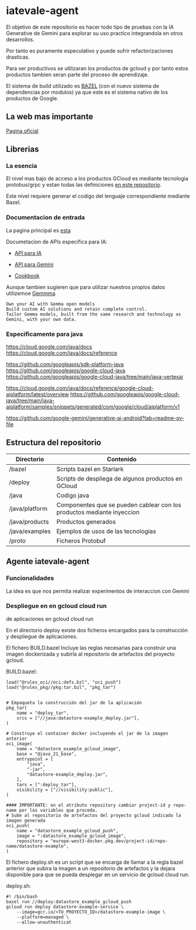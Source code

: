 # iatevale-agent

El objetivo de este repositorio es hacer todo tipo de pruebas con la IA Generative de Gemini
para explorar su uso practico integrandola en otros desarrollos.

Por tanto es puramente especulativo y puede sufrir refactorizaciones drasticas. 

Para ser productivos se utilizaran los productos de gcloud y por tanto estos productos
tambien seran parte del proceso de aprendizaje.

El sistema de build utilizado es [BAZEL](https://bazel.build/) (con el nuevo sistema de dependencias por modulos) ya que este es el sistema nativo de los productos de Google.

## La web mas importante

[Pagina oficial](https://ai.google.dev)

## Librerias

### La esencia
El nivel mas bajo de acceso a los productos GCloud es mediante tecnologia protobus/grpc
y estan todas las definiciones [en este repositorio](https://github.com/googleapis/googleapis).

Este nivel requiere generar el codigo del lenguaje correspondiente mediante Bazel.

### Documentacion de entrada

La pagina principal es [esta](https://cloud.google.com/apis)

Documetacion de APIs especifica para IA:

* [API para IA](https://ai.google.dev/api)

* [API para Gemini](https://ai.google.dev/gemini-api)

* [Cookbook](https://github.com/google-gemini/cookbook)

Aunque tambien sugieren que para utilizar nuestros propios datos utilizemoe [Gemmma](https://ai.google.dev/gemma)
```
Own your AI with Gemma open models
Build custom AI solutions and retain complete control. 
Tailor Gemma models, built from the same research and technology as Gemini, with your own data.
```

### Especificamente para java

https://cloud.google.com/java/docs
https://cloud.google.com/java/docs/reference

https://github.com/googleapis/sdk-platform-java
https://github.com/googleapis/google-cloud-java
https://github.com/googleapis/google-cloud-java/tree/main/java-vertexai

https://cloud.google.com/java/docs/reference/google-cloud-aiplatform/latest/overview
https://github.com/googleapis/google-cloud-java/tree/main/java-aiplatform/samples/snippets/generated/com/google/cloud/aiplatform/v1

https://github.com/google-gemini/generative-ai-android?tab=readme-ov-file


## Estructura del repositorio

| Directorio     | Contenido                 |
|----------------|---------------------------|
| /bazel         | Scripts bazel en Starlark |
| /deploy | Scripts de despliega de algunos productos en GCloud |
| /java          | Codigo java               |
| /java/platform | Componentes que se pueden cablear con los productos mediante inyeccion |
| /java/products | Productos generados |
| /java/examples | Ejemplos de usos de las tecnologias |
| /proto         | Ficheros Protobuf |

## Agente **iatevale-agent**

### Funcionalidades

La idea es que nos permita realizar experimentos de interaccion con Gemini 

### Despliegue en en gcloud cloud run 

de aplicaciones en gcloud cloud run

En el directorio deploy existe dos ficheros encargados para la construcción y despliegue de aplicaciones.

El fichero BUILD.bazel Incluye las reglas necesarias para construir una imagen dockerizada y subirla al repositorio de artefactos del proyecto gcloud.

BUILD.bazel:
```load("@rules_oci//oci:defs.bzl", "oci_image")
load("@rules_oci//oci:defs.bzl", "oci_push")
load("@rules_pkg//pkg:tar.bzl", "pkg_tar")


# Empaqueta la construcción del jar de la aplicación
pkg_tar(
    name = "deploy_tar",
    srcs = ["//java:datastore-example_deploy.jar"],
)

# Construye el container docker incluyendo el jar de la imagen anterior
oci_image(
    name = "datastore_example_gcloud_image",
    base = "@java_21_base",
    entrypoint = [
        "java",
        "-jar",
        "datastore-example_deploy.jar",
    ],
    tars = [":deploy_tar"],
    visibility = ["//visibility:public"],
)

#### IMPORTANTE: en el atributo repository cambiar project-id y repo-name por las variables que proceda.
# Sube al repositorio de artefactos del proyecto gcloud indicado la imagen generada
oci_push(
    name = "datastore_example_gcloud_push",
    image = ":datastore_example_gcloud_image",
    repository = "europe-west3-docker.pkg.dev/project-id/repo-name/datastore-example",
)
```

El fichero deploy.sh es un script que se encarga de llamar a la regla bazel anterior que subira la imagen a un repositorio de artefactos y la dejara disponible para que se pueda desplegar en un servicio de gcloud cloud run.

deploy.sh:
```
#! /bin/bash
bazel run //deploy:datastore_example_gcloud_push
gcloud run deploy datastore-example-service \
    --image=gcr.io/<TU_PROYECTO_ID>/datastore-example-image \
    --platform=managed \
    --allow-unauthenticat
```
